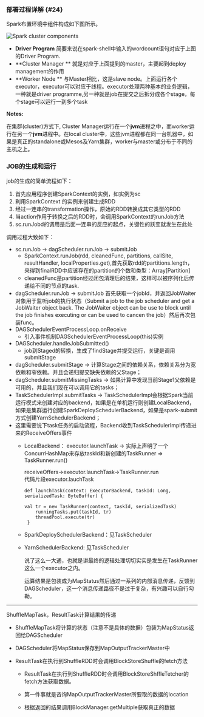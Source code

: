 ### 部署过程详解 {#24}

Spark布置环境中组件构成如下图所示。

![](http://spark.apache.org/docs/latest/img/cluster-overview.png "Spark cluster components")

* **Driver Program**
  简要来说在spark-shell中输入的wordcount语句对应于上图的Driver Program.
* **Cluster Manager **
  就是对应于上面提到的master，主要起到deploy management的作用
* **Worker Node **
  与Master相比，这是slave node。上面运行各个executor，executor可以对应于线程。executor处理两种基本的业务逻辑，一种就是driver programme,另一种就是job在提交之后拆分成各个stage，每个stage可以运行一到多个task

**Notes:**

在集群\(cluster\)方式下, Cluster Manager运行在一个**jvm**进程之中，而worker运行在另一个**jvm**进程中。在local cluster中，这些jvm进程都在同一台机器中，如果是真正的standalone或Mesos及Yarn集群，worker与master或分布于不同的主机之上。

### JOB的生成和运行

job的生成的简单流程如下：

1. 首先应用程序创建SparkContext的实例，如实例为sc
2. 利用SparkContext 的实例来创建生成RDD
3. 经过一连串的transformation操作，原始的RDD转换成其它类型的RDD
4. 当action作用于转换之后的RDD时，会调用SparkContext的runJob方法
5. sc.runJobd的调用是后面一连串的反应的起点，关键性的跃变就发生在此处

调用过程大致如下：

* sc.runJob -&gt; dagScheduler.runJob -&gt; submitJob
   * SparkContext.runJob\(rdd, cleanedFunc, partitions, callSite, resultHandler, localProperties.get\),首先获取rdd的partitions.length，来得到finalRDD中应该存在的partition的个数和类型：Array\[Partition\]
   * cleanedFunc是partition经过闭包清理后的结果，这样可以被序列化后传递给不同的节点的task.  
* dagScheduler.runJob -&gt; submitJob 
   首先获取一个jobId，并返回JobWaiter对象用于监听job的执行状态（Submit a job to the job scheduler and get a JobWaiter object back. The JobWaiter object can be use to block until the job finishes executing or can be used to cancen the job）然后再次包装func。
* DAGSchedulerEventProcessLoop.onReceive
   * 引入事件机制DAGSchedulerEventProcessLoop\(this\)实例
* DAGScheduler.handleJobSubmitted\(\) 
   * job到Staged的转换，生成了findStage并提交运行，关键是调用submitStage
* dagScheduler.submitStage -&gt; 计算Stage之间的依赖关系，依赖关系分为宽依赖和窄依赖。并且会递归提交缺失依赖的父Stage；
* dagScheduler.submitMissingTasks -&gt; 如果计算中发现当前Stage1父依赖是可用的，并且我们现在可以调用它的tasks；
* TaskSchedulerImpl.submitTasks -&gt; TaskSchedulerImpl会根据Spark当前运行模式来创建对应的backend，如果是在单机运行则创建LocalBackend，如果是集群运行创建SparkDeploySchedulerBackend，如果是spark-submit方式创建YarnSchedulerBackend；
* 这里需要说下task任务的启动流程，Backend收到TaskSchedulerImpl传递进来的ReceiveOffers事件
  * LocalBackend：
    executor.launchTask -&gt; 实际上声明了一个ConcurrHashMap来存放taskId和新创建的TaskRunner =&gt;
      TaskRunner.run\(\)

    receiveOffers-&gt;executor.launchTask-&gt;TaskRunner.run  
    代码片段executor.lauchTask

    ```
    def launchTask(context: ExecutorBackend, taskId: Long, serializedTask: ByteBuffer) {

    val tr = new TaskRunner(context, taskId, serializedTask)
        runningTasks.put(taskId, tr)
        threadPool.execute(tr)
     }
    ```
  * SparkDeploySchedulerBackend：见TaskScheduler
  * YarnSchedulerBackend: 见TaskScheduler


    说了这么一大通，也就是讲最终的逻辑处理切切实实是发生在TaskRunner这么一个executor之内。

    运算结果是包装成为MapStatus然后通过一系列的内部消息传递，反馈到DAGScheduler，这一个消息传递路径不是过于复杂，有兴趣可以自行勾勒。 


---

ShuffleMapTask，ResultTask计算结果的传递

* ShuffleMapTask将计算的状态（注意不是具体的数据）包装为MapStatus返回给DAGScheduler

* DAGScheduler将MapStatus保存到MapOutputTrackerMaster中

* ResultTask在执行到ShuffleRDD时会调用BlockStoreShuffle的fetch方法

   * ResultTask在执行到ShuffleRDD时会调用BlockStoreShffleTetcher的fetch方法获取数据。

   * 第一件事就是咨询MapOutputTrackerMaster所要取的数据的location

   * 根据返回的结果调用BlockManager.getMultiple获取真正的数据



